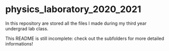 # physics_laboratory_2020_2021
In this repository are stored all the files I made during my third year undergrad lab class.

This README is still incomplete: check out the subfolders for more detailed informations!
